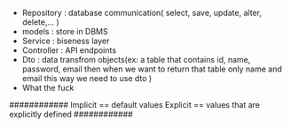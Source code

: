 

- Repository : database communication( select, save, update, alter, delete,... )
- models : store in DBMS
- Service : biseness layer
- Controller : API endpoints 
- Dto : data transfrom objects(ex: a table that contains id, name, password, email then when we want to return that table only name and email this way we need to use dto )
- What the fuck




############
Implicit == default values 
Explicit == values that are explicitly defined
############
